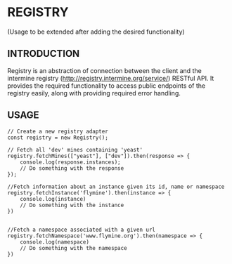 # REGISTRY
(Usage to be extended after adding the desired functionality)

## INTRODUCTION
Registry is an abstraction of connection between the client and the intermine registry (http://registry.intermine.org/service/) RESTful API. It provides the required functionality to access public endpoints of the registry easily, along with providing required error handling.

## USAGE
```
// Create a new registry adapter
const registry = new Registry();

// Fetch all 'dev' mines containing 'yeast'
registry.fetchMines(["yeast"], ["dev"]).then(response => {
	console.log(response.instances);
	// Do something with the response
});

//Fetch information about an instance given its id, name or namespace
registry.fetchInstance('flymine').then(instance => {
	console.log(instance)
	// Do something with the instance
})


//Fetch a namespace associated with a given url
registry.fetchNamespace('www.flymine.org').then(namespace => {
	console.log(namespace)
	// Do something with the namespace
})
```
